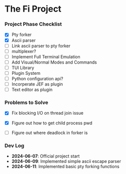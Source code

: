 # The Fi Project

### Project Phase Checklist

- [x] Pty forker
- [x] Ascii parser
- [ ] Link ascii parser to pty forker
- [ ] multiplexer?
- [ ] Implement Full Terminal Emulation
- [ ] Add Visual/Normal Modes and Commands
- [ ] TUI Library
- [ ] Plugin System
- [ ] Python configuration api?
- [ ] Incorperate JEF as plugin
- [ ] Text editor as plugin

### Problems to Solve

- [x] Fix blocking I/O on thread join issue
- [x] Figure out how to get child process pwd
- [ ] Figure out where deadlock in forker is


### Dev Log
- **2024-06-07**: Official project start
- **2024-06-09**: Implemented simple ascii escape parser
- **2024-06-11**: Implemented basic pty forking functions
